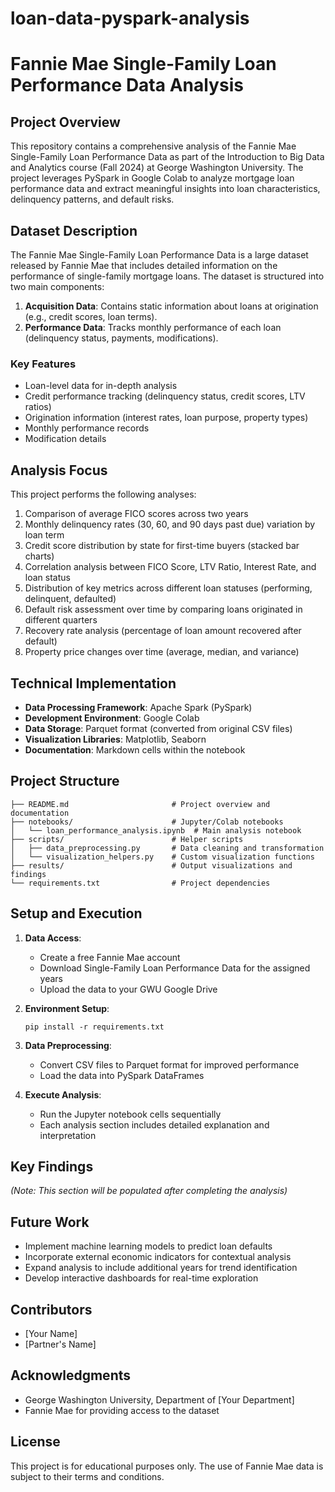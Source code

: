 # loan-data-pyspark-analysis

# Fannie Mae Single-Family Loan Performance Data Analysis

## Project Overview
This repository contains a comprehensive analysis of the Fannie Mae Single-Family Loan Performance Data as part of the Introduction to Big Data and Analytics course (Fall 2024) at George Washington University. The project leverages PySpark in Google Colab to analyze mortgage loan performance data and extract meaningful insights into loan characteristics, delinquency patterns, and default risks.

## Dataset Description
The Fannie Mae Single-Family Loan Performance Data is a large dataset released by Fannie Mae that includes detailed information on the performance of single-family mortgage loans. The dataset is structured into two main components:

1. **Acquisition Data**: Contains static information about loans at origination (e.g., credit scores, loan terms).
2. **Performance Data**: Tracks monthly performance of each loan (delinquency status, payments, modifications).

### Key Features
- Loan-level data for in-depth analysis
- Credit performance tracking (delinquency status, credit scores, LTV ratios)
- Origination information (interest rates, loan purpose, property types)
- Monthly performance records
- Modification details

## Analysis Focus
This project performs the following analyses:

1. Comparison of average FICO scores across two years
2. Monthly delinquency rates (30, 60, and 90 days past due) variation by loan term
3. Credit score distribution by state for first-time buyers (stacked bar charts)
4. Correlation analysis between FICO Score, LTV Ratio, Interest Rate, and loan status
5. Distribution of key metrics across different loan statuses (performing, delinquent, defaulted)
6. Default risk assessment over time by comparing loans originated in different quarters
7. Recovery rate analysis (percentage of loan amount recovered after default)
8. Property price changes over time (average, median, and variance)

## Technical Implementation
- **Data Processing Framework**: Apache Spark (PySpark)
- **Development Environment**: Google Colab
- **Data Storage**: Parquet format (converted from original CSV files)
- **Visualization Libraries**: Matplotlib, Seaborn
- **Documentation**: Markdown cells within the notebook

## Project Structure
```
├── README.md                       # Project overview and documentation
├── notebooks/                      # Jupyter/Colab notebooks
│   └── loan_performance_analysis.ipynb  # Main analysis notebook
├── scripts/                        # Helper scripts
│   ├── data_preprocessing.py       # Data cleaning and transformation
│   └── visualization_helpers.py    # Custom visualization functions
├── results/                        # Output visualizations and findings
└── requirements.txt                # Project dependencies
```

## Setup and Execution
1. **Data Access**:
   - Create a free Fannie Mae account
   - Download Single-Family Loan Performance Data for the assigned years
   - Upload the data to your GWU Google Drive

2. **Environment Setup**:
   ```
   pip install -r requirements.txt
   ```

3. **Data Preprocessing**:
   - Convert CSV files to Parquet format for improved performance
   - Load the data into PySpark DataFrames

4. **Execute Analysis**:
   - Run the Jupyter notebook cells sequentially
   - Each analysis section includes detailed explanation and interpretation

## Key Findings
*(Note: This section will be populated after completing the analysis)*

## Future Work
- Implement machine learning models to predict loan defaults
- Incorporate external economic indicators for contextual analysis
- Expand analysis to include additional years for trend identification
- Develop interactive dashboards for real-time exploration

## Contributors
- [Your Name]
- [Partner's Name]

## Acknowledgments
- George Washington University, Department of [Your Department]
- Fannie Mae for providing access to the dataset

## License
This project is for educational purposes only. The use of Fannie Mae data is subject to their terms and conditions.

